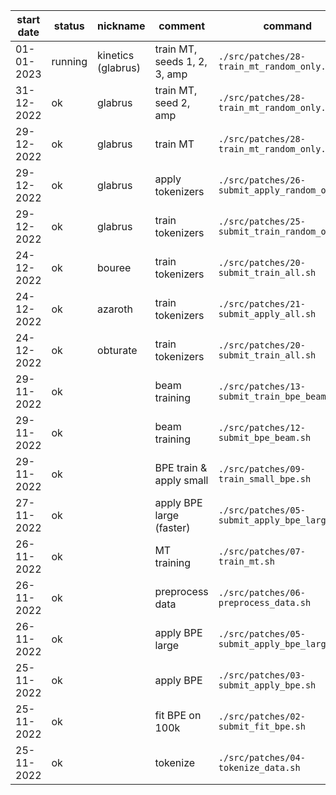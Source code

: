 |start date|status|nickname|comment|command|
|-|-|-|-|-|
|01-01-2023|running|kinetics (glabrus)|train MT, seeds 1, 2, 3, amp|`./src/patches/28-train_mt_random_only.sh`|
|31-12-2022|ok|glabrus|train MT, seed 2, amp|`./src/patches/28-train_mt_random_only.sh`|
|29-12-2022|ok|glabrus|train MT|`./src/patches/28-train_mt_random_only.sh`|
|29-12-2022|ok|glabrus|apply tokenizers|`./src/patches/26-submit_apply_random_only.sh`|
|29-12-2022|ok|glabrus|train tokenizers|`./src/patches/25-submit_train_random_only.sh`|
|24-12-2022|ok|bouree|train tokenizers|`./src/patches/20-submit_train_all.sh`|
|24-12-2022|ok|azaroth|train tokenizers|`./src/patches/21-submit_apply_all.sh`|
|24-12-2022|ok|obturate|train tokenizers|`./src/patches/20-submit_train_all.sh`|
|29-11-2022|ok||beam training|`./src/patches/13-submit_train_bpe_beam.sh`|
|29-11-2022|ok||beam training|`./src/patches/12-submit_bpe_beam.sh`|
|29-11-2022|ok||BPE train & apply small|`./src/patches/09-train_small_bpe.sh`|
|27-11-2022|ok||apply BPE large (faster)|`./src/patches/05-submit_apply_bpe_large.sh`|
|26-11-2022|ok||MT training|`./src/patches/07-train_mt.sh`|
|26-11-2022|ok||preprocess data|`./src/patches/06-preprocess_data.sh`|
|26-11-2022|ok||apply BPE large|`./src/patches/05-submit_apply_bpe_large.sh`|
|25-11-2022|ok||apply BPE|`./src/patches/03-submit_apply_bpe.sh`|
|25-11-2022|ok||fit BPE on 100k|`./src/patches/02-submit_fit_bpe.sh`|
|25-11-2022|ok||tokenize|`./src/patches/04-tokenize_data.sh`|